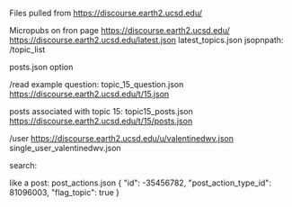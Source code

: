 Files pulled from
https://discourse.earth2.ucsd.edu/

Micropubs on fron page
https://discourse.earth2.ucsd.edu/
https://discourse.earth2.ucsd.edu/latest.json
latest_topics.json
jsopnpath: /topic_list

posts.json
option

/read
example question:
topic_15_question.json
https://discourse.earth2.ucsd.edu/t/15.json

posts associated with topic 15:
topic15_posts.json
https://discourse.earth2.ucsd.edu/t/15/posts.json

/user
https://discourse.earth2.ucsd.edu/u/valentinedwv.json
single_user_valentinedwv.json


search:


like a post:
post_actions.json
{
"id": -35456782,
"post_action_type_id": 81096003,
"flag_topic": true
}
